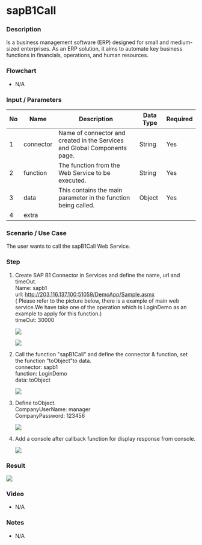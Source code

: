 ﻿# sapB1Call

### Description

Is a business management software (ERP) designed for small and medium-sized enterprises. As an ERP solution, it aims to automate key business functions in financials, operations, and human resources.

### Flowchart

- N/A 

### Input / Parameters

| No | Name | Description | Data Type | Required |
| ------ | ------ | ------ |------ | ------ |
| 1 | connector | Name of connector and created in the Services and Global Components page. | String | Yes  |
| 2 | function | The function from the Web Service to be executed. | String | Yes  |
| 3 | data | This contains the main parameter in the function being called. | Object | Yes |
| 4 | extra |  |  |  |

### Scenario / Use Case

The user wants to call the sapB1Call Web Service.

### Step

1. Create SAP B1 Connector in Services and         define the name, url and timeOut.
   <br>Name: sapb1<br>
   url: http://203.116.137.100:51059/DemoApp/Sample.asmx<br> ( Please refer to the picture below, there is a example of main web service.We have take one of the operation which is LoginDemo as an example to apply for this function.)<br>
   timeOut: 30000
   
   ![](../../../../document/function/Dataset/sapB1Call/sapB1Call-step-1.png?raw=true)
   
   ![](../../../../document/function/Dataset/sapB1Call/sapB1Call-step-2.png?raw=true)
   
2. Call the function "sapB1Call" and define           the connector & function, set the                    function "toObject"to data.
   <br>
   connector: sapb1<br>
   function: LoginDemo<br>
   data: toObject<br>
   
   ![](../../../../document/function/Dataset/sapB1Call/sapB1Call-step-3.png?raw=true)
   
3. Define toObject.
   <br>
   CompanyUserName: manager<br>
   CompanyPassword: 123456<br>

   ![](../../../../document/function/Dataset/sapB1Call/sapB1Call-step-4.png?raw=true)
  
4. Add a console after callback function for       display response from console.   
   
   ![](../../../../document/function/Dataset/sapB1Call/sapB1Call-step-5.png?raw=true)
 
### Result
   
![](../../../../document/function/Dataset/sapB1Call/sapB1Call-result-1.png?raw=true)

### Video

- N/A

<!--[![Video](http://i.imgur.com/Ot5DWAW.png)](https://youtu.be/StTqXEQ2l-Y?t=35s)-->

### Notes

- N/A